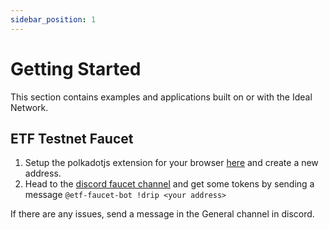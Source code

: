 ```yaml
---
sidebar_position: 1
---
```


# Getting Started

This section contains examples and applications built on or with the Ideal Network.

## ETF Testnet Faucet

1. Setup the polkadotjs extension for your browser [here](https://www.google.com/url?sa=t&rct=j&q=&esrc=s&source=web&cd=&cad=rja&uact=8&ved=2ahUKEwiLvfjlssuCAxVokmoFHcIEDc0QFnoECBgQAQ&url=https%3A%2F%2Fpolkadot.js.org%2Fextension%2F&usg=AOvVaw2JOo-8eQtOZKeKAh6dnCTU&opi=89978449) and create a new address.
2. Head to the [discord faucet channel](https://discord.gg/Txew8BzAfb) and get some tokens by sending a message `@etf-faucet-bot !drip <your address>`

If there are any issues, send a message in the General channel in discord.
